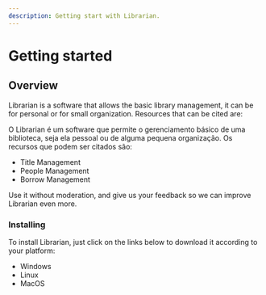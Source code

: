 ```yaml
---
description: Getting start with Librarian.
---
```


# Getting started

## Overview

Librarian is a software that allows the basic library management, it can be for personal or for small organization. Resources that can be cited are:

O Librarian é um software que permite o gerenciamento básico de uma biblioteca, seja ela pessoal ou de alguma pequena organização. Os recursos que podem ser citados são:

* Title Management
* People Management
* Borrow Management

Use it without moderation, and give us your feedback so we can improve Librarian even more.

### Installing

To install Librarian, just click on the links below to download it according to your platform:

* Windows
* Linux
* MacOS
